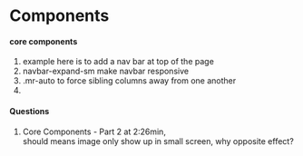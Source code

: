 # Components

#### core components
1. example here is to add a nav bar at top of the page
2. navbar-expand-sm make navbar responsive
3. .mr-auto to force sibling columns away from one another
4. <span class="d-inline d-sm-none"><br></span> 

#### Questions
1. Core Components - Part 2 at 2:26min, <div class="d-none d-sm-block">should means image only show up in small screen, why opposite effect?
